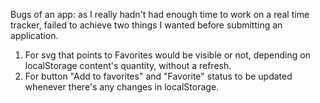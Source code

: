 Bugs of an app:
as I really hadn't had enough time to work on a real time tracker,
failed to achieve two things I wanted before submitting an application.
1. For svg that points to Favorites would be visible or not, depending on localStorage content's quantity, without a refresh.
2. For button "Add to favorites" and "Favorite" status to be updated whenever there's any changes in localStorage.